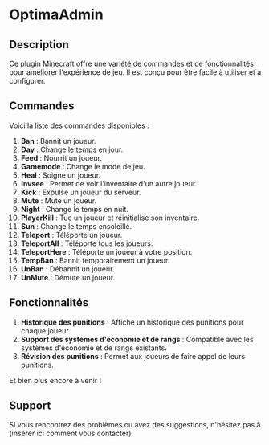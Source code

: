 # OptimaAdmin

## Description

Ce plugin Minecraft offre une variété de commandes et de fonctionnalités pour améliorer l'expérience de jeu. Il est conçu pour être facile à utiliser et à configurer.

## Commandes

Voici la liste des commandes disponibles :

1. **Ban** : Bannit un joueur.
2. **Day** : Change le temps en jour.
3. **Feed** : Nourrit un joueur.
4. **Gamemode** : Change le mode de jeu.
5. **Heal** : Soigne un joueur.
6. **Invsee** : Permet de voir l'inventaire d'un autre joueur.
7. **Kick** : Expulse un joueur du serveur.
8. **Mute** : Mute un joueur.
9. **Night** : Change le temps en nuit.
10. **PlayerKill** : Tue un joueur et réinitialise son inventaire.
11. **Sun** : Change le temps ensoleillé.
12. **Teleport** : Téléporte un joueur.
13. **TeleportAll** : Téléporte tous les joueurs.
14. **TeleportHere** : Téléporte un joueur à votre position.
15. **TempBan** : Bannit temporairement un joueur.
16. **UnBan** : Débannit un joueur.
17. **UnMute** : Démute un joueur.

## Fonctionnalités

1. **Historique des punitions** : Affiche un historique des punitions pour chaque joueur.
2. **Support des systèmes d'économie et de rangs** : Compatible avec les systèmes d'économie et de rangs existants.
3. **Révision des punitions** : Permet aux joueurs de faire appel de leurs punitions.

Et bien plus encore à venir !

## Support

Si vous rencontrez des problèmes ou avez des suggestions, n'hésitez pas à (insérer ici comment vous contacter).
